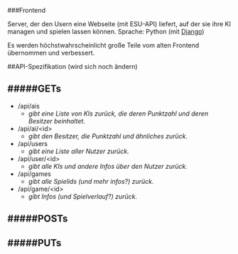 ###Frontend

Server, der den Usern eine Webseite (mit ESU-API) liefert, auf der sie ihre KI managen und spielen lassen können.
Sprache: Python (mit [Django](https://www.djangoproject.com))

Es werden höchstwahrscheinlicht große Teile vom alten Frontend übernommen und verbessert.


##API-Spezifikation (wird sich noch ändern)

#####GETs
-------------
- /api/ais
  * *gibt eine Liste von KIs zurück, die deren Punktzahl und deren Besitzer beinhaltet.*
- /api/ai/\<id\>
  * *gibt den Besitzer, die Punktzahl und ähnliches zurück.*
- /api/users
  * *gibt eine Liste aller Nutzer zurück.*
- /api/user/\<id\>
  * *gibt alle KIs und andere Infos über den Nutzer zurück.*
- /api/games
  * *gibt alle Spielids (und mehr infos?) zurück.*
- /api/game/\<id\>
  * *gibt Infos (und Spielverlauf?) zurück.*

#####POSTs
--------------

#####PUTs
--------------
